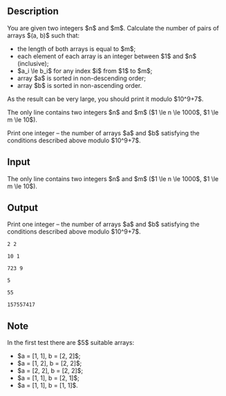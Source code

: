## Description

<div><p>You are given two integers $n$ and $m$. Calculate the number of pairs of arrays $(a, b)$ such that:</p><ul> <li> the length of both arrays is equal to $m$; </li><li> each element of each array is an integer between $1$ and $n$ (inclusive); </li><li> $a_i \le b_i$ for any index $i$ from $1$ to $m$; </li><li> array $a$ is sorted in non-descending order; </li><li> array $b$ is sorted in non-ascending order. </li></ul><p>As the result can be very large, you should print it modulo $10^9+7$.</p></div><div class="input-specification"><p>The only line contains two integers $n$ and $m$ ($1 \le n \le 1000$, $1 \le m \le 10$).</p></div><div class="output-specification"><p>Print one integer – the number of arrays $a$ and $b$ satisfying the conditions described above modulo $10^9+7$.</p></div>

## Input

<p>The only line contains two integers $n$ and $m$ ($1 \le n \le 1000$, $1 \le m \le 10$).</p>

## Output

<p>Print one integer – the number of arrays $a$ and $b$ satisfying the conditions described above modulo $10^9+7$.</p>





```input1
2 2
```




```input2
10 1
```




```input3
723 9
```




```output1
5
```




```output2
55
```




```output3
157557417
```



## Note

<p>In the first test there are $5$ suitable arrays: </p><ul> <li> $a = [1, 1], b = [2, 2]$; </li><li> $a = [1, 2], b = [2, 2]$; </li><li> $a = [2, 2], b = [2, 2]$; </li><li> $a = [1, 1], b = [2, 1]$; </li><li> $a = [1, 1], b = [1, 1]$. </li></ul>
